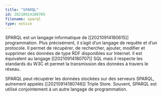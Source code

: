 ```yaml
---
title: "SPARQL"
id: 20210914180705
filename: sparql
type: notice
---
```


SPARQL est un langage informatique de [[20210914180615]] programmation. Plus précisément, il s’agit d’un langage de requête et d’un protocole. 
Il permet de récupérer, de rechercher, ajouter, modifier et supprimer des données de type RDF disponibles sur Internet. Il est équivalent au langage [[20210914180707]] SQL mais il respecte les standards du W3C et permet la transmission des données à travers le réseau. 

SPARQL peut récupérer les données stockées sur des serveurs SPARQL, autrement appelés [[20210914180746]] Triple Store. Souvent, SPARQL est utilisé conjointement à un autre langage de programmation.

